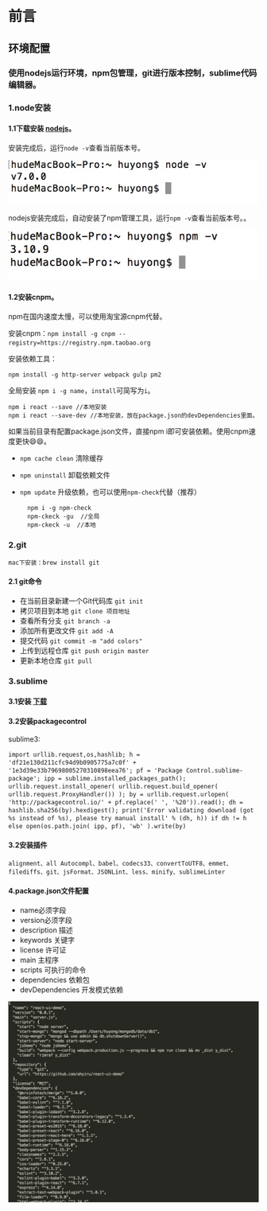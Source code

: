 
# 前言

## 环境配置

### 使用nodejs运行环境，npm包管理，git进行版本控制，sublime代码编辑器。

### 1.node安装

#### 1.1下载安装 [nodejs](https://nodejs.org/en/)。

安装完成后，运行`node -v`查看当前版本号。
	
![node-v](./img/1.1.png)
	
nodejs安装完成后，自动安装了npm管理工具，运行`npm -v`查看当前版本号。。
	
![node-v](./img/1.2.png)
	
#### 1.2安装cnpm。

npm在国内速度太慢，可以使用淘宝源cnpm代替。
	
安装cnpm：`npm install -g cnpm --registry=https://registry.npm.taobao.org`
	
安装依赖工具：
		
	npm install -g http-server webpack gulp pm2
	
全局安装 `npm i -g name`，`install`可简写为`i`。
	
	npm i react --save //本地安装
	npm i react --save-dev //本地安装，放在package.json的devDependencies里面。
	
如果当前目录有配置package.json文件，直接npm i即可安装依赖。使用cnpm速度更快😄😄。

- `npm cache clean` 清除缓存
- `npm uninstall` 卸载依赖文件
- `npm update` 升级依赖，也可以使用`npm-check`代替（推荐）

		npm i -g npm-check
		npm-ckeck -gu  //全局
		npm-ckeck -u  //本地
	
### 2.git

	mac下安装：brew install git
	
#### 2.1 git命令
- 在当前目录新建一个Git代码库 `git init`
- 拷贝项目到本地 `git clone 项目地址`
- 查看所有分支  `git branch -a`
- 添加所有更改文件 `git add -A`
- 提交代码 `git commit -m "add colors"`
- 上传到远程仓库 `git push origin master`
- 更新本地仓库 `git pull`

### 3.sublime

#### 3.1安装 [下载](http://www.sublimetext.com/)

#### 3.2安装packagecontrol
sublime3:

	import urllib.request,os,hashlib; h = 'df21e130d211cfc94d9b0905775a7c0f' + '1e3d39e33b79698005270310898eea76'; pf = 'Package Control.sublime-package'; ipp = sublime.installed_packages_path(); urllib.request.install_opener( urllib.request.build_opener( urllib.request.ProxyHandler()) ); by = urllib.request.urlopen( 'http://packagecontrol.io/' + pf.replace(' ', '%20')).read(); dh = hashlib.sha256(by).hexdigest(); print('Error validating download (got %s instead of %s), please try manual install' % (dh, h)) if dh != h else open(os.path.join( ipp, pf), 'wb' ).write(by)

#### 3.2安装插件
	
	alignment、all Autocompl、babel、codecs33、convertToUTF8、emmet、filediffs、git、jsFormat、JSONLint、less、minify、sublimeLinter
	
#### 4.package.json文件配置

- name必须字段
- version必须字段
- description 描述
- keywords 关键字
- license 许可证
- main 主程序
- scripts 可执行的命令
- dependencies 依赖包
- devDependencies 开发模式依赖

![package.json](./img/1.3.png)
